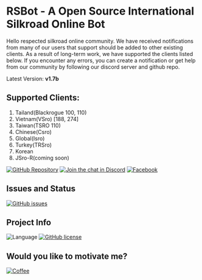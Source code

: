 # RSBot - A Open Source International Silkroad Online Bot

Hello respected silkroad online community. We have received notifications from many of our users that support should be added to other existing clients. As a result of long-term work, we have supported the clients listed below. If you encounter any errors, you can create a notification or get help from our community by following our discord server and github repo.

Latest Version: **v1.7b**

## Supported Clients:

1. Tailand(Blackrogue 100, 110)
2. Vietnam(VSro) [188, 274]
3. Taiwan(TSRO 110)
4. Chinese(Csro)
5. Global(Isro)
6. Turkey(TRSro)
7. Korean
8. JSro-R(coming soon)

[![GitHub Repository](https://img.shields.io/badge/github-sdclowen/rsbot-green.svg)](https://github.com/SDClowen/RSBot)
[![Join the chat in Discord](https://img.shields.io/discord/454345032846016515.svg)](https://discord.gg/GwecXfcKTk)
[![Facebook](https://img.shields.io/badge/facebook-page%20-blue)](https://www.facebook.com/rsbotofficial/)

## Issues and Status
[![GitHub issues](https://img.shields.io/github/issues/sdclowen/rsbot.svg)](https://github.com/sdclowen/rsbot/issues)

## Project Info
![Language](https://img.shields.io/badge/language-CSharp-blue.svg)
[![GitHub license](https://img.shields.io/badge/License-GPLv3-blue.svg)](https://github.com/SDClowen/RSBot/blob/master/LICENSE)

## Would you like to motivate me?
[![Coffee](https://img.shields.io/badge/Buy_Me_A_Coffee-FFDD00?style=for-the-badge&logo=buy-me-a-coffee&logoColor=black)](buymeacoffee.com/sdclowen)

